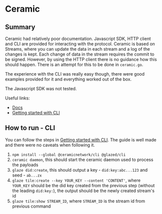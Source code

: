 # Ceramic

## Summary

Ceramic had relatively poor documentation. Javascript SDK, HTTP client and CLI are provided for interacting with the protocol.
Ceramic is based on Streams, where you can update the data in each stream and a log of the changes is kept. Each change of data in the stream requires the commit to be signed. However, by using the HTTP client there is no guidance how this should happen. There is an attempt for this to be done in `ceramic.go`.

The experience with the CLI was really easy though, there were good examples provided for it and everything worked out of the box.

The Javascript SDK was not tested.

Useful links:

- [Docs](https://developers.ceramic.network/learn/welcome/)
- [Getting started with CLI](https://developers.ceramic.network/build/cli/quick-start/)

## How to run - CLI

You can follow the steps in [Getting started with CLI](https://developers.ceramic.network/build/cli/quick-start/). The guide is well made and there were no caveats when following it.

1. `npm install --global @ceramicnetwork/cli @glazed/cli`
2. `ceramic daemon`, this should start the ceramic daemon used to process the payloads
3. `glaze did:create`, this should output a key - `did:key:abc...123` and seed - `ab...zx`
4. `glaze tile:create --key YOUR_KEY --content 'CONTENT'`, where `YOUR_KEY` should be the did key created from the previous step (without the leading `did:key:`), the output should be the newly created stream's id
5. `glaze tile:show STREAM_ID`, where `STREAM_ID` is the stream id from previous command
